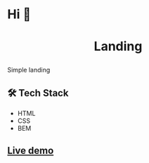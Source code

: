 # Hi 👋
# <p align="center">Landing</p>
  
Simple landing 

## 🛠️ Tech Stack
- HTML
- CSS
- BEM







## [Live demo ](https://joytforname.github.io/Castaway/)
        

        
        
        
        

    
    
